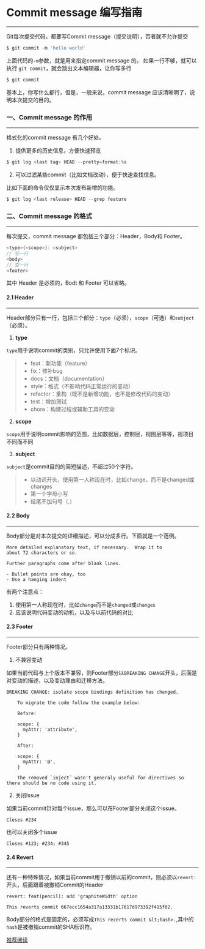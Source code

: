 # Commit message 编写指南
---

Git每次提交代码，都要写Commit message（提交说明），否者就不允许提交

```js
$ git commit -m 'hello world'
```

上面代码的`-m`参数，就是用来指定commit message 的。
如果一行不够，就可以执行 `git commit`，就会跳出文本编辑器，让你写多行

```js
$ git commit 
```

基本上，你写什么都行，但是，一般来说，commit message 应该清晰明了，说明本次提交的目的。

### 一、Commit message 的作用
---

格式化的commit message 有几个好处。
1. 提供更多的历史信息，方便快速预览

```js
$ git log <last tag> HEAD --pretty=format:%s
```
2. 可以过滤某些commit（比如文档改动），便于快速查找信息。

  比如下面的命令仅仅显示本次发布新增的功能。

```js
$ git log <last release> HEAD --grep feature
```

### 二、Commit message 的格式
---

每次提交，commit message 都包括三个部分：Header，Body和 Footer。

```js
<type>(<scope>): <subject>
// 空一行
<body>
// 空一行
<footer>
```

其中 Header 是必须的，Bodt 和 Footer 可以省略。

#### 2.1 Header
---

Header部分只有一行，包括三个部分：`type`（必须），`scope`（可选）和`subject`（必须）。

1. **type**

  `type`用于说明commit的类别，只允许使用下面7个标识。

> - feat：新功能（feature）
> - fix：修补bug
> - docs：文档（documentation）
> - style：格式（不影响代码正常运行的变动）
> - refactor：重构（既不是新增功能，也不是修改代码的变动）
> - test：增加测试
> - chore：构建过程或辅助工具的变动

2. **scope**

  `scope`用于说明commit影响的范围，比如数据层，控制层，视图层等等，视项目不同而不同

3. **subject**

  `subject`是commit目的的简短描述，不超过50个字符。

> - 以动词开头，使用第一人称现在时，比如change，而不是changed或changes
> - 第一个字母小写
> - 结尾不加句号（.）

#### 2.2 Body
---

Body部分是对本次提交的详细描述，可以分成多行。下面就是一个范例。

```
More detailed explanatory text, if necessary.  Wrap it to 
about 72 characters or so. 

Further paragraphs come after blank lines.

- Bullet points are okay, too
- Use a hanging indent
```

有两个注意点：

1. 使用第一人称现在时，比如`change`而不是`changed`或`changes`
2. 应该说明代码变动的动机，以及与以前代码的对比

#### 2.3 Footer
---

Footer部分只有两种情况。

1. 不兼容变动

如果当前代码与上个版本不兼容，则Footer部分以`BREAKING CHANGE`开头，后面是对变动的描述，以及变动理由和迁移方法。

```
BREAKING CHANGE: isolate scope bindings definition has changed.

    To migrate the code follow the example below:

    Before:

    scope: {
      myAttr: 'attribute',
    }

    After:

    scope: {
      myAttr: '@',
    }

    The removed `inject` wasn't generaly useful for directives so there should be no code using it.
```

2. 关闭Issue

如果当前commit针对每个issue，那么可以在Footer部分关闭这个issue。

```
Closes #234
```

也可以关闭多个issue

```
Closes #123; #234; #345
```

#### 2.4 Revert
---

还有一种特殊情况，如果当前commit用于撤销以前的commit，则必须以`revert:`开头，后面跟着被撤销Commit的Header

```
revert: feat(pencil): add 'graphiteWidth' option

This reverts commit 667ecc1654a317a13331b17617d973392f415f02.
```

Body部分的格式是固定的，必须写成`This recerts commit &lt;hash>.`,其中的`hash`是被撤销commit的SHA标识符。

[推荐阅读](http://www.ruanyifeng.com/blog/2016/01/commit_message_change_log.html)
